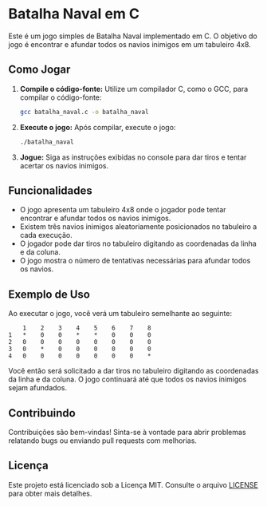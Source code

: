 # Batalha Naval em C

Este é um jogo simples de Batalha Naval implementado em C. O objetivo do jogo é encontrar e afundar todos os navios inimigos em um tabuleiro 4x8.

## Como Jogar

1. **Compile o código-fonte:** Utilize um compilador C, como o GCC, para compilar o código-fonte:
   
   ```bash
   gcc batalha_naval.c -o batalha_naval
   ```

2. **Execute o jogo:** Após compilar, execute o jogo:

   ```bash
   ./batalha_naval
   ```

3. **Jogue:** Siga as instruções exibidas no console para dar tiros e tentar acertar os navios inimigos.

## Funcionalidades

- O jogo apresenta um tabuleiro 4x8 onde o jogador pode tentar encontrar e afundar todos os navios inimigos.
- Existem três navios inimigos aleatoriamente posicionados no tabuleiro a cada execução.
- O jogador pode dar tiros no tabuleiro digitando as coordenadas da linha e da coluna.
- O jogo mostra o número de tentativas necessárias para afundar todos os navios.

## Exemplo de Uso

Ao executar o jogo, você verá um tabuleiro semelhante ao seguinte:

```
    1    2    3    4    5    6    7    8
1   *    0    0    *    *    0    0    0
2   0    0    0    0    0    0    0    0
3   0    *    0    0    0    0    0    0
4   0    0    0    0    0    0    0    *
```

Você então será solicitado a dar tiros no tabuleiro digitando as coordenadas da linha e da coluna. O jogo continuará até que todos os navios inimigos sejam afundados.

## Contribuindo

Contribuições são bem-vindas! Sinta-se à vontade para abrir problemas relatando bugs ou enviando pull requests com melhorias.

## Licença

Este projeto está licenciado sob a Licença MIT. Consulte o arquivo [LICENSE](LICENSE) para obter mais detalhes.


